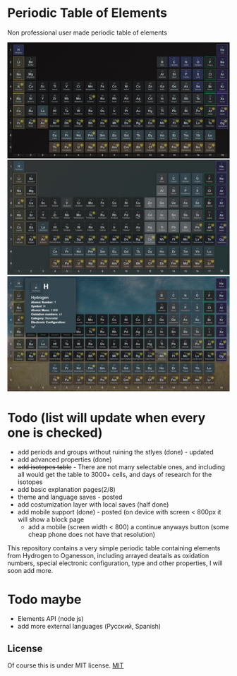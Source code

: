 # Periodic Table of Elements

Non professional user made periodic table of elements

![screenshot](./src/screen4.png)
![screenshot](./src/screen5.png)
![screenshot](./src/screen6.png)

# Todo (list will update when every one is checked)
- add periods and groups without ruining the stlyes (done) - updated
- add advanced properties (done)
- ~~add isotopes table~~ - There are not many selectable ones, and including all would get the table to 3000+ cells, and days of research for the isotopes
- add basic explanation pages(2/8)
- theme and language saves - posted
- add costumization layer with local saves (half done)
- add mobile support (done) - posted (on device with screen < 800px it will show a block page
  - add a mobile (screen width < 800) a continue anyways button (some cheap phone does not have that resolution)

This repository contains a very simple periodic table containing elements from Hydrogen to Oganesson, including arrayed deatails as oxidation numbers, special electronic configuration, type and other properties, I will soon add more.

# Todo maybe
- Elements API (node js)
- add more external languages (Русский, Spanish) 

## License
Of course this is under MIT license.
[MIT](LICENSE)

